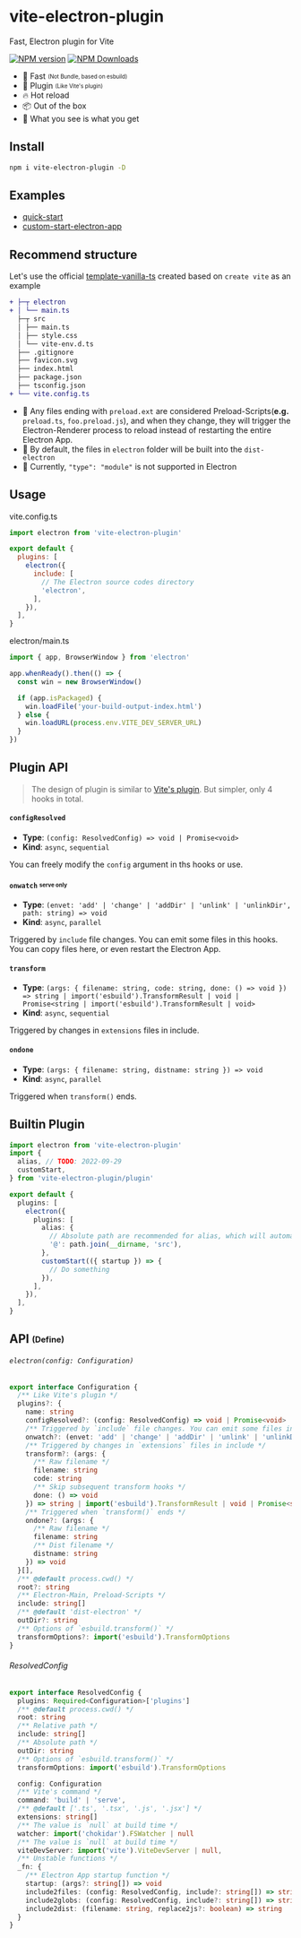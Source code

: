 # vite-electron-plugin

Fast, Electron plugin for Vite

[![NPM version](https://img.shields.io/npm/v/vite-electron-plugin.svg)](https://npmjs.org/package/vite-electron-plugin)
[![NPM Downloads](https://img.shields.io/npm/dm/vite-electron-plugin.svg)](https://npmjs.org/package/vite-electron-plugin)

- 🚀 Fast <sub><sup>(Not Bundle, based on esbuild)</sup></sub>
- 🎯 Plugin <sub><sup>(Like Vite's plugin)</sup></sub>
- 🔥 Hot reload
- 📦 Out of the box
- 🌱 What you see is what you get

## Install

```sh
npm i vite-electron-plugin -D
```

## Examples

- [quick-start](https://github.com/caoxiemeihao/vite-electron-plugin/tree/main/examples/quick-start)
- [custom-start-electron-app](https://github.com/caoxiemeihao/vite-electron-plugin/tree/main/examples/custom-start-electron-app)

## Recommend structure

Let's use the official [template-vanilla-ts](https://github.com/vitejs/vite/tree/main/packages/create-vite/template-vanilla-ts) created based on `create vite` as an example

```diff
+ ├─┬ electron
+ │ └── main.ts
  ├─┬ src
  │ ├── main.ts
  │ ├── style.css
  │ └── vite-env.d.ts
  ├── .gitignore
  ├── favicon.svg
  ├── index.html
  ├── package.json
  ├── tsconfig.json
+ └── vite.config.ts
```

- 🚨 Any files ending with `preload.ext` are considered Preload-Scripts(**e.g.** `preload.ts`, `foo.preload.js`), and when they change, they will trigger the Electron-Renderer process to reload instead of restarting the entire Electron App.
- 🚨 By default, the files in `electron` folder will be built into the `dist-electron`
- 🚨 Currently, `"type": "module"` is not supported in Electron

## Usage

vite.config.ts

```js
import electron from 'vite-electron-plugin'

export default {
  plugins: [
    electron({
      include: [
        // The Electron source codes directory
        'electron',
      ],
    }),
  ],
}
```

electron/main.ts

```js
import { app, BrowserWindow } from 'electron'

app.whenReady().then(() => {
  const win = new BrowserWindow()

  if (app.isPackaged) {
    win.loadFile('your-build-output-index.html')
  } else {
    win.loadURL(process.env.VITE_DEV_SERVER_URL)
  }
})
```

## Plugin API

> The design of plugin is similar to [Vite's plugin](https://vitejs.dev/guide/api-plugin.html). But simpler, only 4 hooks in total.

#### `configResolved`

- **Type**: `(config: ResolvedConfig) => void | Promise<void>`
- **Kind**: `async`, `sequential`

You can freely modify the `config` argument in ths hooks or use.

#### `onwatch` <sub><sup>serve only</sup></sub>

- **Type**: `(envet: 'add' | 'change' | 'addDir' | 'unlink' | 'unlinkDir', path: string) => void`
- **Kind**: `async`, `parallel`

Triggered by `include` file changes. You can emit some files in this hooks. You can copy files here, or even restart the Electron App.

#### `transform`

- **Type**: `(args: { filename: string, code: string, done: () => void }) => string | import('esbuild').TransformResult | void | Promise<string | import('esbuild').TransformResult | void>`
- **Kind**: `async`, `sequential`

Triggered by changes in `extensions` files in include.

#### `ondone`

- **Type**: `(args: { filename: string, distname: string }) => void`
- **Kind**: `async`, `parallel`

Triggered when `transform()` ends.

## Builtin Plugin

```ts
import electron from 'vite-electron-plugin'
import {
  alias, // TODO: 2022-09-29
  customStart,
} from 'vite-electron-plugin/plugin'

export default {
  plugins: [
    electron({
      plugins: [
        alias: {
          // Absolute path are recommended for alias, which will automatically calculate relative path
          '@': path.join(__dirname, 'src'),
        },
        customStart(({ startup }) => {
          // Do something
        }),
      ],
    }),
  ],
}
```

## API <sub><sup>(Define)</sup></sub>

###### `electron(config: Configuration)`

```ts
export interface Configuration {
  /** Like Vite's plugin */
  plugins?: {
    name: string
    configResolved?: (config: ResolvedConfig) => void | Promise<void>
    /** Triggered by `include` file changes. You can emit some files in this hooks. */
    onwatch?: (envet: 'add' | 'change' | 'addDir' | 'unlink' | 'unlinkDir', path: string) => void
    /** Triggered by changes in `extensions` files in include */
    transform?: (args: {
      /** Raw filename */
      filename: string
      code: string
      /** Skip subsequent transform hooks */
      done: () => void
    }) => string | import('esbuild').TransformResult | void | Promise<string | import('esbuild').TransformResult | void>
    /** Triggered when `transform()` ends */
    ondone?: (args: {
      /** Raw filename */
      filename: string
      /** Dist filename */
      distname: string
    }) => void
  }[],
  /** @default process.cwd() */
  root?: string
  /** Electron-Main, Preload-Scripts */
  include: string[]
  /** @default 'dist-electron' */
  outDir?: string
  /** Options of `esbuild.transform()` */
  transformOptions?: import('esbuild').TransformOptions
}
```

###### ResolvedConfig

```ts
export interface ResolvedConfig {
  plugins: Required<Configuration>['plugins']
  /** @default process.cwd() */
  root: string
  /** Relative path */
  include: string[]
  /** Absolute path */
  outDir: string
  /** Options of `esbuild.transform()` */
  transformOptions: import('esbuild').TransformOptions

  config: Configuration
  /** Vite's command */
  command: 'build' | 'serve',
  /** @default ['.ts', '.tsx', '.js', '.jsx'] */
  extensions: string[]
  /** The value is `null` at build time */
  watcher: import('chokidar').FSWatcher | null
  /** The value is `null` at build time */
  viteDevServer: import('vite').ViteDevServer | null,
  /** Unstable functions */
  _fn: {
    /** Electron App startup function */
    startup: (args?: string[]) => void
    include2files: (config: ResolvedConfig, include?: string[]) => string[]
    include2globs: (config: ResolvedConfig, include?: string[]) => string[]
    include2dist: (filename: string, replace2js?: boolean) => string
  }
}
```
